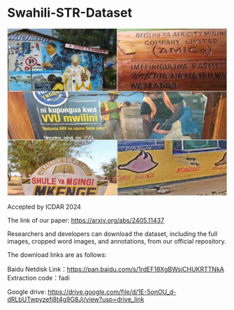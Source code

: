 # Swahili-STR-Dataset
![image](example.png)

Accepted by ICDAR 2024

The link of our paper: https://arxiv.org/abs/2405.11437

Researchers and developers can download the dataset, including the full images, cropped word images, and annotations, from our official repository.

The download links are as follows:

Baidu Netdisk Link：https://pan.baidu.com/s/1rdEF18XgBWsjCHUKRTTNkA  Extraction code：fadi

Google drive: https://drive.google.com/file/d/1E-5onOU_d-dRLbUTwpyzefj8t4g9G8Jj/view?usp=drive_link

